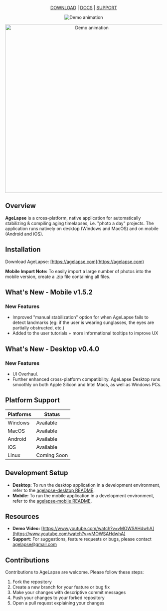 <p align="center">
  <a href="https://agelapse.com">DOWNLOAD</a> |
  <a href="https://agelapse.com/docs/intro/">DOCS</a> |
  <a href="https://agelapse.com/docs/support-and-feedback/">SUPPORT</a>
</p>

<p align="center">
  <img
    src="https://i.imgur.com/CmsixvW.png"
    alt="Demo animation"
  />
</p>

<p align="center">
  <img
    src="/agelapse-mobile/assets/demo.gif"
    alt="Demo animation"
    width="540"
  />
</p> 


## Overview

**AgeLapse** is a cross-platform, native application for automatically stabilizing & compiling aging timelapses, i.e. "photo a day" projects. The application runs natively on desktop (Windows and MacOS) and on mobile (Android and iOS).

## Installation

Download AgeLapse: [https://agelapse.com](https://agelapse.com)

**Mobile Import Note:** To easily import a large number of photos into the mobile version, create a .zip file containing all files.

## What's New - Mobile v1.5.2

### New Features
- Improved "manual stabilization" option for when AgeLapse fails to detect landmarks (eg: if the user is wearing sunglasses, the eyes are partially obstructed, etc.)
- Added to the user tutorials + more informational tooltips to improve UX 

## What's New - Desktop v0.4.0

### New Features
- UI Overhaul. 
- Further enhanced cross-platform compatibility. AgeLapse Desktop runs smoothly on both Apple Silicon and Intel Macs, as well as Windows PCs.

## Platform Support

| Platforms | Status      |
|-----------|-------------|
| Windows   | Available   |
| MacOS     | Available   |
| Android   | Available   |
| iOS       | Available   |
| Linux     | Coming Soon |

## Development Setup

- **Desktop:** To run the desktop application in a development environment, refer to the [agelapse-desktop README](./agelapse-desktop/README.md).
- **Mobile:** To run the mobile application in a development environment, refer to the [agelapse-mobile README](./agelapse-mobile/README.md).

## Resources

- **Demo Video:** [https://www.youtube.com/watch?v=vMOWSAHdwhA](https://www.youtube.com/watch?v=vMOWSAHdwhA)
- **Support:** For suggestions, feature requests or bugs, please contact agelapse@gmail.com

## Contributions

Contributions to AgeLapse are welcome. Please follow these steps:

1. Fork the repository
2. Create a new branch for your feature or bug fix
3. Make your changes with descriptive commit messages
4. Push your changes to your forked repository
5. Open a pull request explaining your changes
